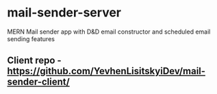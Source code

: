 # mail-sender-server
MERN Mail sender app with D&amp;D email constructor and scheduled email sending features

## Client repo - https://github.com/YevhenLisitskyiDev/mail-sender-client/